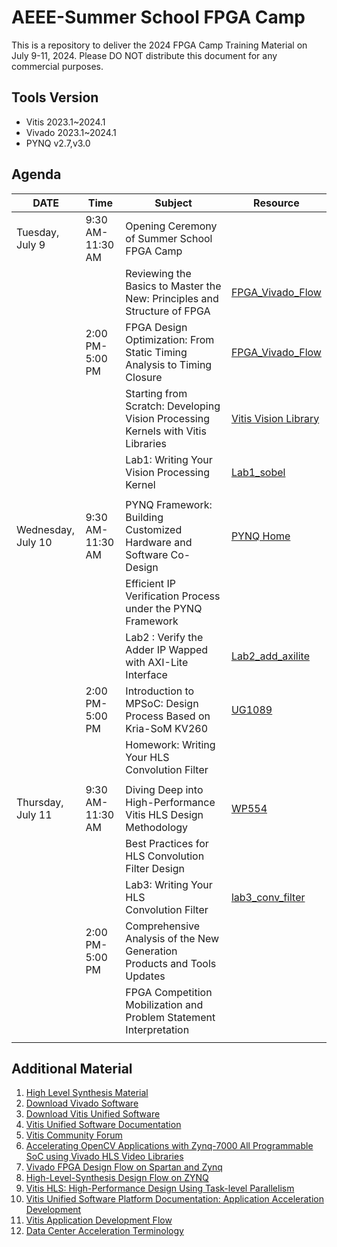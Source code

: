 # AEEE-Summer School FPGA Camp

This is a repository to deliver the 2024 FPGA Camp Training Material on July 9-11, 2024.
Please DO NOT distribute this document for any commercial purposes.

## Tools Version

* Vitis 2023.1~2024.1
* Vivado 2023.1~2024.1
* PYNQ v2.7,v3.0

## Agenda

| DATE               | Time             | Subject                                                                          | Resource                                                                                    |
| ------------------ | ---------------- | -------------------------------------------------------------------------------- | ------------------------------------------------------------------------------------------- |
| Tuesday, July 9    | 9:30 AM-11:30 AM | Opening Ceremony of Summer School FPGA Camp                                     |                                                                                             |
|                    |                  | Reviewing the Basics to Master the New: Principles and Structure of FPGA         | [FPGA_Vivado_Flow](https://github.com/Xilinx/xup_fpga_vivado_flow)                             |
|                    | 2:00 PM-5:00 PM  | FPGA Design Optimization: From Static Timing Analysis to Timing Closure          | [FPGA_Vivado_Flow](https://github.com/Xilinx/xup_fpga_vivado_flow)                             |
|                    |                  | Starting from Scratch: Developing Vision Processing Kernels with Vitis Libraries | [Vitis Vision Library](https://docs.amd.com/r/en-US/Vitis_Libraries/utils/guide/examples.html) |
|                    |                  | Lab1: Writing Your Vision Processing Kernel                                     | [Lab1_sobel](https://xilinx.github.io/xup_high_level_synthesis_design_flow/sobel.html)                                                           |
|                    |                  |                                                                                  |                                                                                             |
| Wednesday, July 10 | 9:30 AM-11:30 AM | PYNQ Framework: Building Customized Hardware and Software Co-Design              | [PYNQ Home](https://www.pynq.io/)                                                              |
|                    |                  | Efficient IP Verification Process under the PYNQ Framework                       |                                                                                             |
|                    |                  | Lab2 : Verify the Adder IP Wapped with AXI-Lite Interface                        | [Lab2_add_axilite](./Lab2_axilite-adder/axilite_adder.md)                                      |
|                    | 2:00 PM-5:00 PM  | Introduction to MPSoC: Design Process Based on Kria-SoM KV260                    | [UG1089](https://docs.amd.com/r/en-US/ug1089-kv260-starter-kit)                                |
|                    |                  | Homework: Writing Your HLS Convolution Filter                                  |                                                                                             |
|                    |                  |                                                                                  |                                                                                             |
| Thursday, July 11 | 9:30 AM-11:30 AM | Diving Deep into High-Performance Vitis HLS Design Methodology                   | [WP554](https://docs.amd.com/r/en-US/wp554-high-performance-design)                            |
|                    |                  | Best Practices for HLS Convolution Filter Design                                 |                                                                                             |
|                    |                  | Lab3: Writing Your HLS Convolution Filter                                      | [lab3_conv_filter](https://xilinx.github.io/xup_high_level_synthesis_design_flow/convolution_filter.html)                                               |
|                    | 2:00 PM-5:00 PM  | Comprehensive Analysis of the New Generation Products and Tools Updates          |                                                                                             |
|                    |                  | FPGA Competition Mobilization and Problem Statement Interpretation               |                                                                                             |
|                    |                  |                                                                                  |                                                                                             |

## Additional Material

1. [High Level Synthesis Material](https://xilinx.github.io/xup_high_level_synthesis_design_flow/pbl.html)
2. [Download Vivado Software](https://www.xilinx.com/support/download.html)
3. [Download Vitis Unified Software](https://www.xilinx.com/support/download/index.html/content/xilinx/en/downloadNav/vitis.html)
4. [Vitis Unified Software Documentation](https://docs.xilinx.com/v/u/en-US/ug1416-vitis-documentation)
5. [Vitis Community Forum](https://support.xilinx.com/s/topic/0TO2E000000YKYAWA4/vitis-acceleration-acceleration?language=en_US)
6. [Accelerating OpenCV Applications with Zynq-7000 All Programmable SoC using Vivado HLS Video Libraries](https://docs.amd.com/v/u/en-US/xapp1167)
7. [Vivado FPGA Design Flow on Spartan and Zynq](https://github.com/Xilinx/xup_fpga_vivado_flow/tree/main)
8. [High-Level-Synthesis Design Flow on ZYNQ](https://github.com/Xilinx/xup_high_level_synthesis_design_flow)
9. [Vitis HLS: High-Performance Design Using Task-level Parallelism](https://docs.amd.com/r/en-US/wp554-high-performance-design)
10. [Vitis Unified Software Platform Documentation: Application Acceleration Development](https://docs.xilinx.com/r/en-US/ug1393-vitis-application-acceleration)
11. [Vitis Application Development Flow](https://docs.xilinx.com/r/en-US/ug1393-vitis-application-acceleration/Vitis-Application-Development-Flow)
12. [Data Center Acceleration Terminology](https://docs.xilinx.com/r/en-US/ug1393-vitis-application-acceleration/Terminology)
